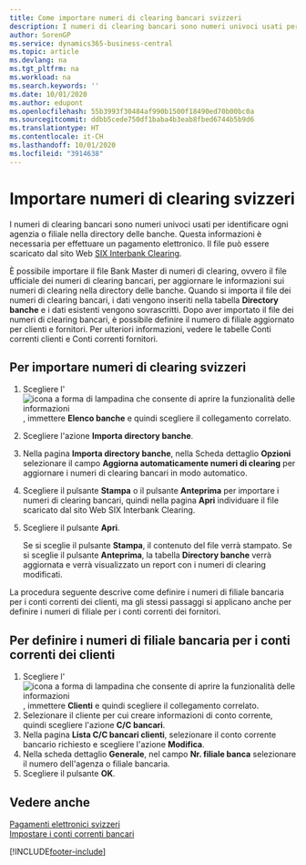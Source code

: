 ```yaml
---
title: Come importare numeri di clearing bancari svizzeri
description: I numeri di clearing bancari sono numeri univoci usati per identificare ogni agenzia o filiale nella directory delle banche. Questa informazioni è necessaria per effettuare un pagamento elettronico. Il file può essere scaricato dal sito Web SIX Interbank Clearing.
author: SorenGP
ms.service: dynamics365-business-central
ms.topic: article
ms.devlang: na
ms.tgt_pltfrm: na
ms.workload: na
ms.search.keywords: ''
ms.date: 10/01/2020
ms.author: edupont
ms.openlocfilehash: 55b3993f30484af990b1500f18490ed70b00bc0a
ms.sourcegitcommit: ddbb5cede750df1baba4b3eab8fbed6744b5b9d6
ms.translationtype: HT
ms.contentlocale: it-CH
ms.lasthandoff: 10/01/2020
ms.locfileid: "3914638"
---
```

# <a name="import-swiss-bank-clearing-numbers"></a>Importare numeri di clearing svizzeri
I numeri di clearing bancari sono numeri univoci usati per identificare ogni agenzia o filiale nella directory delle banche. Questa informazioni è necessaria per effettuare un pagamento elettronico. Il file può essere scaricato dal sito Web [SIX Interbank Clearing](https://go.microsoft.com/fwlink/?LinkId=145121).  

È possibile importare il file Bank Master di numeri di clearing, ovvero il file ufficiale dei numeri di clearing bancari, per aggiornare le informazioni sui numeri di clearing nella directory delle banche. Quando si importa il file dei numeri di clearing bancari, i dati vengono inseriti nella tabella **Directory banche** e i dati esistenti vengono sovrascritti. Dopo aver importato il file dei numeri di clearing bancari, è possibile definire il numero di filiale aggiornato per clienti e fornitori. Per ulteriori informazioni, vedere le tabelle Conti correnti clienti e Conti correnti fornitori.  

## <a name="to-import-swiss-bank-clearing-numbers"></a>Per importare numeri di clearing svizzeri  

1.  Scegliere l'![icona a forma di lampadina che consente di aprire la funzionalità delle informazioni](../../media/ui-search/search_small.png "Informazioni sull'operazione che si desidera eseguire"), immettere **Elenco banche** e quindi scegliere il collegamento correlato.  
2.  Scegliere l'azione **Importa directory banche**.  
3.  Nella pagina **Importa directory banche**, nella Scheda dettaglio **Opzioni** selezionare il campo **Aggiorna automaticamente numeri di clearing** per aggiornare i numeri di clearing bancari in modo automatico.  
4.  Scegliere il pulsante **Stampa** o il pulsante **Anteprima** per importare i numeri di clearing bancari, quindi nella pagina **Apri** individuare il file scaricato dal sito Web SIX Interbank Clearing.
5. Scegliere il pulsante **Apri**.  

    Se si sceglie il pulsante **Stampa**, il contenuto del file verrà stampato. Se si sceglie il pulsante **Anteprima**, la tabella **Directory banche** verrà aggiornata e verrà visualizzato un report con i numeri di clearing modificati.  

La procedura seguente descrive come definire i numeri di filiale bancaria per i conti correnti dei clienti, ma gli stessi passaggi si applicano anche per definire i numeri di filiale per i conti correnti dei fornitori.  

## <a name="to-define-bank-branch-numbers-for-customer-bank-accounts"></a>Per definire i numeri di filiale bancaria per i conti correnti dei clienti  

1.  Scegliere l'![icona a forma di lampadina che consente di aprire la funzionalità delle informazioni](../../media/ui-search/search_small.png "Informazioni sull'operazione che si desidera eseguire"), immettere **Clienti** e quindi scegliere il collegamento correlato.  
2.  Selezionare il cliente per cui creare informazioni di conto corrente, quindi scegliere l'azione **C/C bancari**.  
3.  Nella pagina **Lista C/C bancari clienti**, selezionare il conto corrente bancario richiesto e scegliere l'azione **Modifica**.  
4.  Nella scheda dettaglio **Generale**, nel campo **Nr. filiale banca** selezionare il numero dell'agenza o filiale bancaria.  
5.  Scegliere il pulsante **OK**.  

## <a name="see-also"></a>Vedere anche  
 [Pagamenti elettronici svizzeri](swiss-electronic-payments.md)   
 [Impostare i conti correnti bancari](../../bank-how-setup-bank-accounts.md)


[!INCLUDE[footer-include](../../includes/footer-banner.md)]